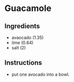 # Guacamole
## Ingredients
* avaocado (1.35)
* lime (0.64)
* salt (2)
## Instructions
* put one avocado into a bowl.
